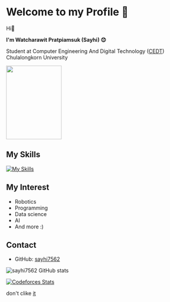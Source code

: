 # Welcome to my Profile 🎉

Hi👋

**I'm Watcharawit Pratpiamsuk (Sayhi) 😊**

Student at Computer Engineering And Digital Technology ([CEDT](https://github.com/CEDT-Chula)) Chulalongkorn University


<img src="https://media.tenor.com/hZhSo1hoEokAAAAi/line-friends-brown-bear.gif" width="150" height="200" />

## My Skills

[![My Skills](https://skillicons.dev/icons?i=c,cpp,discord,ps,python,arduino)](https://skillicons.dev)



## My Interest
- Robotics
- Programming
- Data science
- AI
- And more :)

## Contact
- GitHub: [sayhi7562]([#contact](https://github.com/sayhi7562))


![sayhi7562 GitHub stats](https://github-readme-stats.vercel.app/api?username=sayhi7562)

[![Codeforces Stats](https://codeforces-readme-stats.vercel.app/api/card?username=sayhi7562)](https://codeforces.com/profile/sayhi7562)

don't clike [it](https://cdn.discordapp.com/attachments/1263741140427997210/1276438118500667392/dae.png?ex=66c98722&is=66c835a2&hm=5449148171ae4319f883676f23164d2d76b835f36fc277e76a9907e6321d7529&)